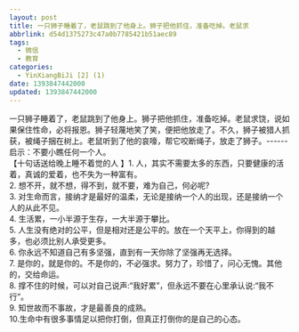 ```yaml
---
layout: post
title: 一只狮子睡着了，老鼠跳到了他身上。狮子把他抓住，准备吃掉。老鼠求
abbrlink: d54d1375273c47a0b7785421b51aec89
tags:
  - 微信
  - 教育
categories:
  - YinXiangBiJi [2] (1)
date: 1393847442000
updated: 1393847442000
---
```


<en-note>
  <div>一只狮子睡着了，老鼠跳到了他身上。狮子把他抓住，准备吃掉。老鼠求饶，说如果保住性命，必将报恩。狮子轻蔑地笑了笑，便把他放走了。不久，狮子被猎人抓获，被绳子捆在树上。老鼠听到了他的哀嚎，帮它咬断绳子，放走了狮子。------启示：不要小瞧任何一个人。</div>
  <div>【十句话送给晚上睡不着觉的人 】1. 人，其实不需要太多的东西，只要健康的活着，真诚的爱着，也不失为一种富有。</div>
  <div>2. 想不开，就不想，得不到，就不要，难为自己，何必呢?</div>
  <div>3. 对生命而言，接纳才是最好的温柔，无论是接纳一个人的出现，还是接纳一个人的从此不见。</div>
  <div>4. 生活累，一小半源于生存，一大半源于攀比。</div>
  <div>5. 人生没有绝对的公平，但是相对还是公平的。放在一个天平上，你得到的越多，也必须比别人承受更多。</div>
  <div>6. 你永远不知道自己有多坚强，直到有一天你除了坚强再无选择。</div>
  <div>7. 是你的，就是你的。不是你的，不必强求。努力了，珍惜了，问心无愧。其他的，交给命运。</div>
  <div>8. 撑不住的时候，可以对自己说声:&ldquo;我好累&rdquo;，但永远不要在心里承认说:&ldquo;我不行&rdquo;。</div>
  <div>9. 知世故而不事故，才是最善良的成熟。</div>
  <div>10.生命中有很多事情足以把你打倒，但真正打倒你的是自己的心态。</div>
</en-note>
